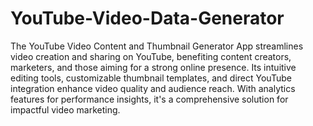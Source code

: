 # YouTube-Video-Data-Generator

The YouTube Video Content and Thumbnail Generator App streamlines video creation and sharing on YouTube, benefiting content creators, marketers, and those aiming for a strong online presence. Its intuitive editing tools, customizable thumbnail templates, and direct YouTube integration enhance video quality and audience reach. With analytics features for performance insights, it's a comprehensive solution for impactful video marketing.
